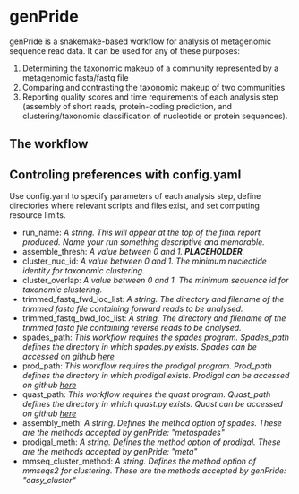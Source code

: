 # genPride

genPride is a snakemake-based workflow for analysis of metagenomic sequence read data. It can be used for any of these purposes:

1. Determining the taxonomic makeup of a community represented by a metagenomic fasta/fastq file
2. Comparing and contrasting the taxonomic makeup of two communities
3. Reporting quality scores and time requirements of each analysis step (assembly of short reads, protein-coding prediction, and clustering/taxonomic classification of nucleotide or protein sequences).
  
## The workflow

## Controling preferences with config.yaml

Use config.yaml to specify parameters of each analysis step, define directories where relevant scripts and files exist, and set computing resource limits.

* run_name: 
  *A string. This will appear at the top of the final report produced. Name your run something descriptive and memorable.*
* assemble_thresh:
  *A value between 0 and 1. **PLACEHOLDER**.*
* cluster_nuc_id:
  *A value between 0 and 1. The minimum nucleotide identity for taxonomic clustering.*
* cluster_overlap:
  *A value between 0 and 1. The minimum sequence id for taxonomic clustering.*
* trimmed_fastq_fwd_loc_list:
  *A string. The directory and filename of the trimmed fastq file containing forward reads to be analysed.*
* trimmed_fastq_bwd_loc_list:
  *A string. The directory and filename of the trimmed fastq file containing reverse reads to be analysed.*
* spades_path:
  *This workflow requires the spades program. Spades_path defines the directory in which spades.py exists. Spades can be accessed on github [here](https://github.com/ablab/spades)*
* prod_path:
  *This workflow requires the prodigal program. Prod_path defines the directory in which prodigal exists. Prodigal can be accessed on github [here](https://github.com/hyattpd/Prodigal)*
* quast_path:
  *This workflow requires the quast program. Quast_path defines the directory in which quast.py exists. Quast can be accessed on github [here](https://github.com/ablab/quast)*
* assembly_meth:
  *A string. Defines the method option of spades. These are the methods accepted by genPride: "metaspades"*
* prodigal_meth:
  *A string. Defines the method option of prodigal. These are the methods accepted by genPride: "meta"*
* mmseq_cluster_method:
  *A string. Defines the method option of mmseqs2 for clustering. These are the methods accepted by genPride: "easy_cluster"*
